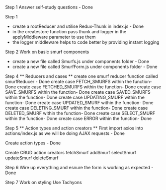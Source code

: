 Step 1
Answer self-study questions - Done

Step 1
- create a rootReducer and utilise Redux-Thunk in index.js - Done
- in the createstore function pass thunk and logger in the applyMiddleware parameter to use them 
- the logger middleware helps to code better by providing instant logging

Step 2
Work on basic smurf components
- create a new file called Smurfs.js under components folder - Done
- create a new file called SmurfForm.js under components folder - Done

Step 4
** Reducers and cases **
create one smurf reducer function called smurfReducer - Done
create case FETCH_SMURFS within the function- Done
create case FETCHED_SMURFS within the function- Done
create case SAVE_SMURFS within the function- Done
create case SAVED_SMURFS within the function- Done
create case UPDATING_SMURF within the function- Done
create case UPDATED_SMURF within the function- Done
create case DELETING_SMURF within the function- Done
create case DELETED_SMURF within the function- Done
create case SELECT_SMURF within the function- Done
create case ERROR within the function- Done

Step 5
** Action types and action creators **
First import axios into actions/index.js as we will be doing AJAX requests - Done

Create action types - Done

Create CRUD action creators
fetchSmurf 
addSmurf
selectSmurf
updateSmurf 
deleteSmurf

Step 6
Wire up everything and esnure the form is working as expected - Done

Step 7
Work on styling 
Use Tachyons
